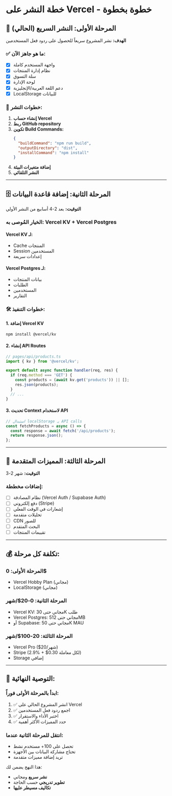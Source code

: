 # خطة النشر على Vercel - خطوة بخطوة

## 🚀 المرحلة الأولى: النشر السريع (الحالي)

**الهدف:** نشر المشروع سريعاً للحصول على ردود فعل المستخدمين

### ✅ ما هو جاهز الآن:

- [x] واجهة المستخدم كاملة
- [x] نظام إدارة المنتجات
- [x] سلة التسوق
- [x] لوحة الإدارة
- [x] دعم اللغة العربية/الإنجليزية
- [x] LocalStorage للبيانات

### 📝 خطوات النشر:

1. **إنشاء حساب Vercel**
2. **ربط GitHub repository**
3. **تكوين Build Commands:**
   ```json
   {
     "buildCommand": "npm run build",
     "outputDirectory": "dist",
     "installCommand": "npm install"
   }
   ```
4. **إضافة متغيرات البيئة**
5. **النشر التلقائي**

---

## 🗄️ المرحلة الثانية: إضافة قاعدة البيانات

**التوقيت:** بعد 2-4 أسابيع من النشر الأولي

### الخيار المُوصى به: **Vercel KV + Vercel Postgres**

#### **Vercel KV لـ:**

- Cache المنتجات
- Session المستخدمين
- إعدادات سريعة

#### **Vercel Postgres لـ:**

- بيانات المنتجات
- الطلبات
- المستخدمين
- التقارير

### 🛠️ خطوات التنفيذ:

#### 1. إضافة Vercel KV

```bash
npm install @vercel/kv
```

#### 2. إنشاء API Routes

```typescript
// pages/api/products.ts
import { kv } from '@vercel/kv';

export default async function handler(req, res) {
  if (req.method === 'GET') {
    const products = (await kv.get('products')) || [];
    res.json(products);
  }
  // ...
}
```

#### 3. تحديث Context لاستخدام API

```typescript
// استبدال localStorage بـ API calls
const fetchProducts = async () => {
  const response = await fetch('/api/products');
  return response.json();
};
```

---

## 🚀 المرحلة الثالثة: المميزات المتقدمة

**التوقيت:** شهر 2-3

### إضافات مخططة:

- [ ] نظام المصادقة (Vercel Auth / Supabase Auth)
- [ ] دفع إلكتروني (Stripe)
- [ ] إشعارات في الوقت الفعلي
- [ ] تحليلات متقدمة
- [ ] CDN للصور
- [ ] البحث المتقدم
- [ ] تقييمات المنتجات

---

## 💰 تكلفة كل مرحلة:

### المرحلة الأولى: **0$**

- Vercel Hobby Plan (مجاني)
- LocalStorage (مجاني)

### المرحلة الثانية: **0-20$/شهر**

- Vercel KV: مجاني حتى 30K طلب
- Vercel Postgres: مجاني حتى 512MB
- أو Supabase: مجاني حتى 50K MAU

### المرحلة الثالثة: **20-100$/شهر**

- Vercel Pro ($20/شهر)
- Stripe (2.9% + $0.30 لكل معاملة)
- Storage إضافي

---

## 🎯 التوصية النهائية:

### **ابدأ بالمرحلة الأولى فوراً:**

1. ✅ انشر المشروع الحالي على Vercel
2. ✅ اجمع ردود فعل المستخدمين
3. ✅ اختبر الأداء والاستقرار
4. ✅ حدد المميزات الأكثر أهمية

### **انتقل للمرحلة الثانية عندما:**

- تحصل على 100+ مستخدم نشط
- تحتاج مشاركة البيانات بين الأجهزة
- تريد إضافة مميزات متقدمة

هذا النهج يضمن لك:

- **نشر سريع** ومجاني
- **تطوير تدريجي** حسب الحاجة
- **تكاليف مسيطر عليها**
